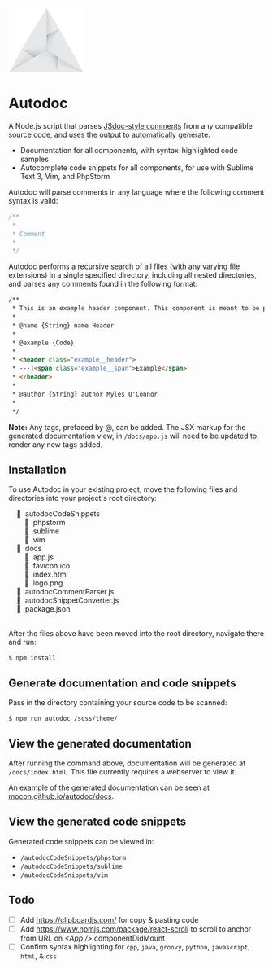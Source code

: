 [![Autodoc by @mocon](https://github.com/mocon/autodoc/blob/master/docs/logo.png)](https://dribbble.com/shots/2377274-Origami-Logo)
# Autodoc

A Node.js script that parses <a href="http://usejsdoc.org/tags-example.html" target="_blank">JSdoc-style comments</a> from any compatible source code, and uses the output to automatically generate:

* Documentation for all components, with syntax-highlighted code samples
* Autocomplete code snippets for all components, for use with Sublime Text 3, Vim, and PhpStorm

Autodoc will parse comments in any language where the following comment syntax is valid:

```js
/**
 *
 * Comment
 *
 */
```

Autodoc performs a recursive search of all files (with any varying file extensions) in a single specified directory, including all nested directories, and parses any comments found in the following format:

```html
/**
 * This is an example header component. This component is meant to be placed at the top of the page.
 *
 * @name {String} name Header
 *
 * @example {Code}
 *
 * <header class="example__header">
 * ---]<span class="example__span">Example</span>
 * </header>
 *
 * @author {String} author Myles O'Connor
 *
 */
```

__Note:__ Any tags, prefaced by @, can be added. The JSX markup for the generated documentation view, in `/docs/app.js` will need to be updated to render any new tags added.

## Installation

To use Autodoc in your existing project, move the following files and directories into your project's root directory:

&nbsp;&nbsp;&nbsp;&nbsp;&#128194; &nbsp;autodocCodeSnippets  
&nbsp;&nbsp;&nbsp;&nbsp;&nbsp;&nbsp;&nbsp;&nbsp;&#128194; &nbsp;phpstorm  
&nbsp;&nbsp;&nbsp;&nbsp;&nbsp;&nbsp;&nbsp;&nbsp;&#128194; &nbsp;sublime  
&nbsp;&nbsp;&nbsp;&nbsp;&nbsp;&nbsp;&nbsp;&nbsp;&#128194; &nbsp;vim  
&nbsp;&nbsp;&nbsp;&nbsp;&#128194; &nbsp;docs  
&nbsp;&nbsp;&nbsp;&nbsp;&nbsp;&nbsp;&nbsp;&nbsp;&#128196; &nbsp;app.js  
&nbsp;&nbsp;&nbsp;&nbsp;&nbsp;&nbsp;&nbsp;&nbsp;&#128196; &nbsp;favicon.ico  
&nbsp;&nbsp;&nbsp;&nbsp;&nbsp;&nbsp;&nbsp;&nbsp;&#128196; &nbsp;index.html  
&nbsp;&nbsp;&nbsp;&nbsp;&nbsp;&nbsp;&nbsp;&nbsp;&#128196; &nbsp;logo.png  
&nbsp;&nbsp;&nbsp;&nbsp;&#128196; &nbsp;autodocCommentParser.js  
&nbsp;&nbsp;&nbsp;&nbsp;&#128196; &nbsp;autodocSnippetConverter.js  
&nbsp;&nbsp;&nbsp;&nbsp;&#128196; &nbsp;package.json  
<br/>

After the files above have been moved into the root directory, navigate there and run:

```
$ npm install
```

## Generate documentation and code snippets

Pass in the directory containing your source code to be scanned:

```
$ npm run autodoc /scss/theme/
```

## View the generated documentation

After running the command above, documentation will be generated at `/docs/index.html`. This file currently requires a webserver to view it.

An example of the generated documentation can be seen at <a href="https://mocon.github.io/autodoc/docs/" target="_blank">mocon.github.io/autodoc/docs</a>.

## View the generated code snippets

Generated code snippets can be viewed in:

* `/autodocCodeSnippets/phpstorm`
* `/autodocCodeSnippets/sublime`
* `/autodocCodeSnippets/vim`

## Todo

- [ ] Add https://clipboardjs.com/ for copy & pasting code
- [ ] Add https://www.npmjs.com/package/react-scroll to scroll to anchor from URL on *&lt;App /&gt;* componentDidMount
- [ ] Confirm syntax highlighting for `cpp`, `java`, `groovy`, `python`, `javascript`, `html`, & `css`
